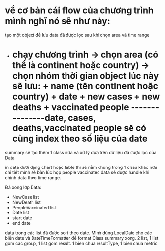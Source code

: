 # về cơ bản cái flow của chương trình mình nghĩ nó sẽ như này:

tạo một object để lưu data đã được lọc sau khi chọn area và time range

- chạy chương trình -> chọn area (có thể là continent hoặc country)
  -> chọn nhóm thời gian
  object lúc này sẽ lưu: + name (tên continent hoặc country) + date + new cases + new deaths + vaccinated people
  ---------------date, cases, deaths,vaccinated people sẽ có cùng index theo số liệu của date
  ======

summary sẽ tạo thêm 1 class nữa và xử lý dựa trên dữ liệu đã được lọc của Data

in data dưới dạng chart hoặc table thì sẽ nằm chung trong 1 class khác nữa
chi tiết mình sẽ bàn lúc họp
people vaccinated data sẽ được handle khi chỉnh data theo time range.

Đã xong lớp Data:

- NewCase list
- NewDeath list
- PeopleVaccinated list
- Date list
- start date
- end date

data trong các list đã được sort theo date. Mình dùng LocalDate cho các biển date và DateTimeFormatter để format
Class summary xong. 2 list, 1 list gom cac group, 1 list gom result. 1 bien chua resultType, 1 bien chua metric
